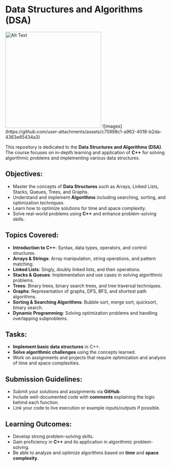 # Data Structures and Algorithms (DSA)
<img src="" alt="Alt Text" width="300" />
![images](https://github.com/user-attachments/assets/c75998c1-a962-4018-b2da-4363e65434a3)

This repository is dedicated to the **Data Structures and Algorithms (DSA)**. The course focuses on in-depth learning and application of **C++** for solving algorithmic problems and implementing various data structures.

## Objectives:
- Master the concepts of **Data Structures** such as Arrays, Linked Lists, Stacks, Queues, Trees, and Graphs.
- Understand and implement **Algorithms** including searching, sorting, and optimization techniques.
- Learn how to optimize solutions for time and space complexity.
- Solve real-world problems using **C++** and enhance problem-solving skills.

## Topics Covered:
- **Introduction to C++**: Syntax, data types, operators, and control structures.
- **Arrays & Strings**: Array manipulation, string operations, and pattern matching.
- **Linked Lists**: Singly, doubly linked lists, and their operations.
- **Stacks & Queues**: Implementation and use cases in solving algorithmic problems.
- **Trees**: Binary trees, binary search trees, and tree traversal techniques.
- **Graphs**: Representation of graphs, DFS, BFS, and shortest path algorithms.
- **Sorting & Searching Algorithms**: Bubble sort, merge sort, quicksort, binary search.
- **Dynamic Programming**: Solving optimization problems and handling overlapping subproblems.

## Tasks:
- **Implement basic data structures** in C++.
- **Solve algorithmic challenges** using the concepts learned.
- Work on assignments and projects that require optimization and analysis of time and space complexities.

## Submission Guidelines:
- Submit your solutions and assignments via **GitHub**.
- Include well-documented code with **comments** explaining the logic behind each function.
- Link your code to live execution or example inputs/outputs if possible.

## Learning Outcomes:
- Develop strong problem-solving skills.
- Gain proficiency in **C++** and its application in algorithmic problem-solving.
- Be able to analyze and optimize algorithms based on **time** and **space complexity**.
